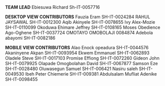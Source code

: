 **TEAM LEAD**
Ebiesuwa Richard	Sh-IT-0057716

**DESKTOP VIEW CONTRIBUTORS**
Fauzia Eram	SH-IT-0024284
RAHUL JAYSAWAL	SH-IT-0012300
Aqib Akinyele	SH-IT-0078655
Ivy Alex-Mozie	SH-IT-0110099
Okoduwa Ehimare Jeffrey	SH-IT-0108165
Moses Obedience Ago-Oghene	SH-IT-0037724
OMOTAYO OMOBOLAJI 	0084874
Adebola abayomi	SH-IT-0082186

**MOBILE VIEW CONTRIBUTORS**
Alao Enock opeadura	SH-IT-0044576
Akaninyene Akpan 	SH-IT-0093954
Ekwem Emmanuel	SH-IT-0062893
Oladele Steve 	SH-IT-0017103
Promise Effiong 	SH-IT-0072260
Gideon John	SH-IT-0079925
Olapade Omogbolahan David 	SH-IT-0067877
Samson Eze	SH-IT-0028480
Oluwasegun Samuel	SH-IT-006421
Nasiru saleh	SH-IT-0049530
Ibeh Peter Chiemerie 	SH-IT-009381
Abdulsalam Mufliat Adenike	SH-IT-0098455

